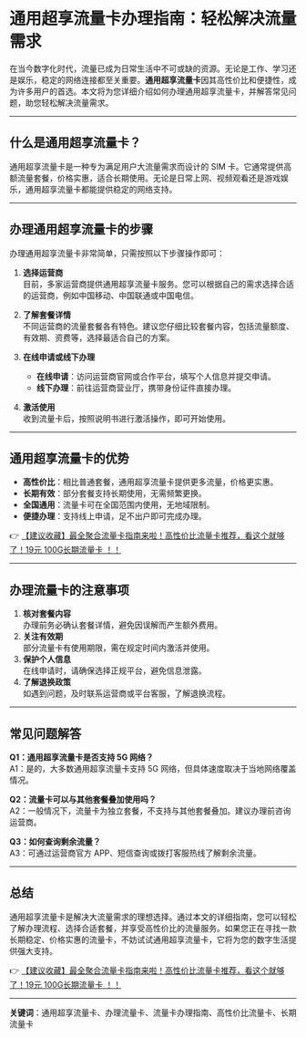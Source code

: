 # 通用超享流量卡办理指南：轻松解决流量需求

在当今数字化时代，流量已成为日常生活中不可或缺的资源。无论是工作、学习还是娱乐，稳定的网络连接都至关重要。**通用超享流量卡**因其高性价比和便捷性，成为许多用户的首选。本文将为您详细介绍如何办理通用超享流量卡，并解答常见问题，助您轻松解决流量需求。

---

## 什么是通用超享流量卡？

通用超享流量卡是一种专为满足用户大流量需求而设计的 SIM 卡。它通常提供高额流量套餐，价格实惠，适合长期使用。无论是日常上网、视频观看还是游戏娱乐，通用超享流量卡都能提供稳定的网络支持。

---

## 办理通用超享流量卡的步骤

办理通用超享流量卡非常简单，只需按照以下步骤操作即可：

1. **选择运营商**  
   目前，多家运营商提供通用超享流量卡服务。您可以根据自己的需求选择合适的运营商，例如中国移动、中国联通或中国电信。

2. **了解套餐详情**  
   不同运营商的流量套餐各有特色。建议您仔细比较套餐内容，包括流量额度、有效期、资费等，选择最适合自己的方案。

3. **在线申请或线下办理**  
   - **在线申请**：访问运营商官网或合作平台，填写个人信息并提交申请。  
   - **线下办理**：前往运营商营业厅，携带身份证件直接办理。

4. **激活使用**  
   收到流量卡后，按照说明书进行激活操作，即可开始使用。

---

## 通用超享流量卡的优势

- **高性价比**：相比普通套餐，通用超享流量卡提供更多流量，价格更实惠。  
- **长期有效**：部分套餐支持长期使用，无需频繁更换。  
- **全国通用**：流量卡可在全国范围内使用，无地域限制。  
- **便捷办理**：支持线上申请，足不出户即可完成办理。

👉 [【建议收藏】最全聚合流量卡指南来啦！高性价比流量卡推荐，看这个就够了！19元 100G长期流量卡 ！！](https://bit.ly/Liuliangka)

---

## 办理流量卡的注意事项

1. **核对套餐内容**  
   办理前务必确认套餐详情，避免因误解而产生额外费用。  
2. **关注有效期**  
   部分流量卡有使用期限，需在规定时间内激活并使用。  
3. **保护个人信息**  
   在线申请时，请确保选择正规平台，避免信息泄露。  
4. **了解退换政策**  
   如遇到问题，及时联系运营商或平台客服，了解退换流程。

---

## 常见问题解答

**Q1：通用超享流量卡是否支持 5G 网络？**  
A1：是的，大多数通用超享流量卡支持 5G 网络，但具体速度取决于当地网络覆盖情况。

**Q2：流量卡可以与其他套餐叠加使用吗？**  
A2：一般情况下，流量卡为独立套餐，不支持与其他套餐叠加。建议办理前咨询运营商。

**Q3：如何查询剩余流量？**  
A3：可通过运营商官方 APP、短信查询或拨打客服热线了解剩余流量。

---

## 总结

通用超享流量卡是解决大流量需求的理想选择。通过本文的详细指南，您可以轻松了解办理流程、选择合适套餐，并享受高性价比的流量服务。如果您正在寻找一款长期稳定、价格实惠的流量卡，不妨试试通用超享流量卡，它将为您的数字生活提供强大支持。

👉 [【建议收藏】最全聚合流量卡指南来啦！高性价比流量卡推荐，看这个就够了！19元 100G长期流量卡 ！！](https://bit.ly/Liuliangka)

---

**关键词**：通用超享流量卡、办理流量卡、流量卡办理指南、高性价比流量卡、长期流量卡
